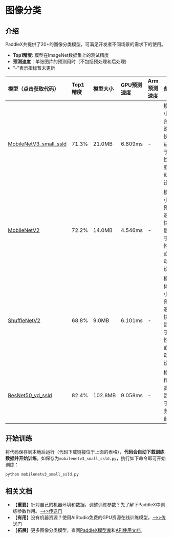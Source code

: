 # 图像分类

## 介绍

PaddleX共提供了20+的图像分类模型，可满足开发者不同场景的需求下的使用。

- **Top1精度**: 模型在ImageNet数据集上的测试精度
- **预测速度**：单张图片的预测用时（不包括预处理和后处理)
- "-"表示指标暂未更新

| 模型（点击获取代码）               | Top1精度 | 模型大小 | GPU预测速度 | Arm预测速度 | 备注 |
| :----------------  | :------- | :------- | :---------  | :---------  | :-----    |
| [MobileNetV3_small_ssld](https://github.com/PaddlePaddle/PaddleX/tree/release/1.3/tutorials/train/image_classification/mobilenetv3_small_ssld.py) |  71.3%  |  21.0MB  |  6.809ms   | -  |  模型小，预测速度快，适用于低性能或移动端设备   |
| [MobileNetV2](https://github.com/PaddlePaddle/PaddleX/tree/release/1.3/tutorials/train/image_classification/mobilenetv2.py)        | 72.2%  | 14.0MB   |  4.546ms  | -  |  模型小，预测速度快，适用于低性能或移动端设备   |
| [ShuffleNetV2](https://github.com/PaddlePaddle/PaddleX/tree/release/1.3/tutorials/train/image_classification/shufflenetv2.py)     | 68.8%  | 9.0MB   | 6.101ms   | -  |  模型体积小，预测速度快，适用于低性能或移动端设备   |
| [ResNet50_vd_ssld](https://github.com/PaddlePaddle/PaddleX/tree/release/1.3/tutorials/train/image_classification/resnet50_vd_ssld.py)   |  82.4%   |   102.8MB    |  9.058ms       |   -    | 模型精度高，适用于服务端部署   |


## 开始训练

将代码保存到本地后运行（代码下载链接位于上面的表格），**代码会自动下载训练数据并开始训练**。如保存为`mobilenetv3_small_ssld.py`，执行如下命令即可开始训练：

```
python mobilenetv3_small_ssld.py
```


## 相关文档

- 【**重要**】针对自己的机器环境和数据，调整训练参数？先了解下PaddleX中训练参数作用。[——>>传送门](../appendix/parameters.md)
- 【**有用**】没有机器资源？使用AIStudio免费的GPU资源在线训练模型。[——>>传送门](https://aistudio.baidu.com/aistudio/projectdetail/450925)
- 【**拓展**】更多图像分类模型，查阅[PaddleX模型库](../appendix/model_zoo.md)和[API使用文档](../apis/models/classification.md)。
